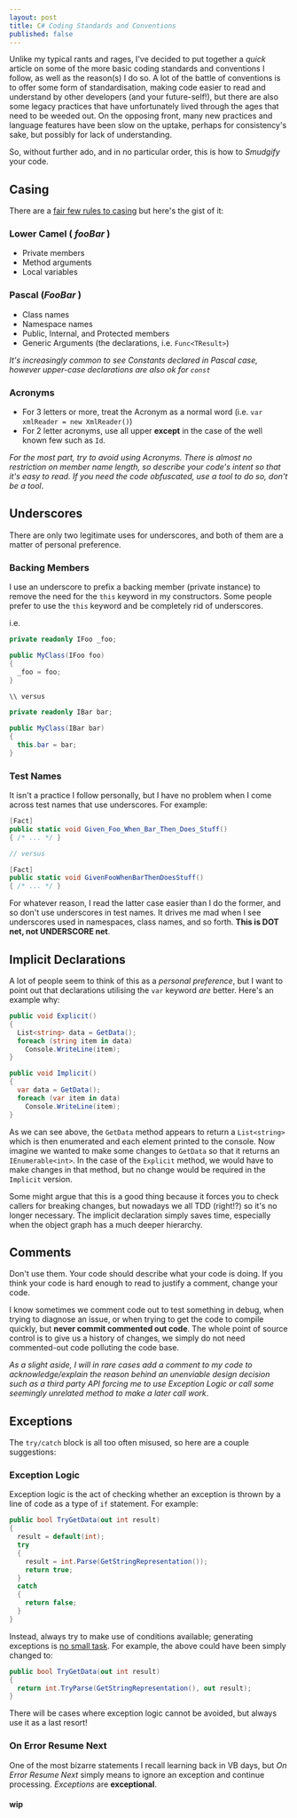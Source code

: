 ```yaml
---
layout: post
title: C# Coding Standards and Conventions
published: false
---
```


Unlike my typical rants and rages, I've decided to put together a _quick_ article on some of the more basic coding standards and conventions I follow, as well as the reason(s) I do so. A lot of the battle of conventions is to offer some form of standardisation, making code easier to read and understand by other developers (and your future-self!), but there are also some legacy practices that have unfortunately lived through the ages that need to be weeded out. On the opposing front, many new practices and language features have been slow on the uptake, perhaps for consistency's sake, but possibly for lack of understanding.

So, without further ado, and in no particular order, this is how to _Smudgify_ your code.

## Casing

There are a [fair few rules to casing](https://msdn.microsoft.com/en-us/library/x2dbyw72(v=vs.71).aspx) but here's the gist of it:

### Lower Camel ( _foo**B**ar_ )

* Private members
* Method arguments
* Local variables

### Pascal (_**F**oo**B**ar_ )

* Class names
* Namespace names
* Public, Internal, and Protected members
* Generic Arguments (the declarations, i.e. `Func<TResult>`)

_It's increasingly common to see Constants declared in Pascal case, however upper-case declarations are also ok for `const`_

### Acronyms

* For 3 letters or more, treat the Acronym as a normal word (i.e. `var xmlReader = new XmlReader()`)
* For 2 letter acronyms, use all upper **except** in the case of the well known few such as `Id`.

_For the most part, try to avoid using Acronyms. There is almost no restriction on member name length, so describe your code's intent so that it's easy to read. If you need the code obfuscated, use a tool to do so, don't be a tool_.

## Underscores

There are only two legitimate uses for underscores, and both of them are a matter of personal preference. 

### Backing Members

I use an underscore to prefix a backing member (private instance) to remove the need for the `this` keyword in my constructors. Some people prefer to use the `this` keyword and be completely rid of underscores.

i.e.

```c#
private readonly IFoo _foo;

public MyClass(IFoo foo)
{
  _foo = foo;
}

\\ versus

private readonly IBar bar;

public MyClass(IBar bar)
{
  this.bar = bar;
}
```

### Test Names

It isn't a practice I follow personally, but I have no problem when I come across test names that use underscores. For example:

```c#
[Fact]
public static void Given_Foo_When_Bar_Then_Does_Stuff()
{ /* ... */ }

// versus

[Fact]
public static void GivenFooWhenBarThenDoesStuff()
{ /* ... */ }
```

For whatever reason, I read the latter case easier than I do the former, and so don't use underscores in test names. It drives me mad when I see underscores used in namespaces, class names, and so forth. **This is DOT net, not UNDERSCORE net**.

## Implicit Declarations

A lot of people seem to think of this as a _personal preference_, but I want to point out that declarations utilising the `var` keyword _are_ better. Here's an example why:

```c#
public void Explicit()
{
  List<string> data = GetData();
  foreach (string item in data)
    Console.WriteLine(item);
}

public void Implicit()
{
  var data = GetData();
  foreach (var item in data)
    Console.WriteLine(item);
}
```

As we can see above, the `GetData` method appears to return a `List<string>` which is then enumerated and each element printed to the console. Now imagine we wanted to make some changes to `GetData` so that it returns an `IEnumerable<int>`. In the case of the `Explicit` method, we would have to make changes in that method, but no change would be required in the `Implicit` version.

Some might argue that this is a good thing because it forces you to check callers for breaking changes, but nowadays we all TDD (right!?) so it's no longer necessary. The implicit declaration simply saves time, especially when the object graph has a much deeper hierarchy.

## Comments

Don't use them. Your code should describe what your code is doing. If you think your code is hard enough to read to justify a comment, change your code.

I know sometimes we comment code out to test something in debug, when trying to diagnose an issue, or when trying to get the code to compile quickly, but **never commit commented out code**. The whole point of source control is to give us a history of changes, we simply do not need commented-out code polluting the code base.

_As a slight aside, I will in rare cases add a comment to my code to acknowledge/explain the reason behind an unenviable design decision such as a third party API forcing me to use Exception Logic or call some seemingly unrelated method to make a later call work_.

## Exceptions

The `try/catch` block is all too often misused, so here are a couple suggestions:

### Exception Logic

Exception logic is the act of checking whether an exception is thrown by a line of code as a type of `if` statement. For example:

```c#
public bool TryGetData(out int result)
{
  result = default(int);
  try
  {
    result = int.Parse(GetStringRepresentation());
    return true;
  }
  catch
  {
    return false;
  }
}
```

Instead, always try to make use of conditions available; generating exceptions is [no small task](http://blogs.msdn.com/b/ricom/archive/2006/09/25/771142.aspx). For example, the above could have been simply changed to:

```c#
public bool TryGetData(out int result)
{
  return int.TryParse(GetStringRepresentation(), out result);
}
```

There will be cases where exception logic cannot be avoided, but always use it as a last resort!

### On Error Resume Next

One of the most bizarre statements I recall learning back in VB days, but _On Error Resume Next_ simply means to ignore an exception and continue processing. _Exceptions_ are **exceptional**.

#### wip
